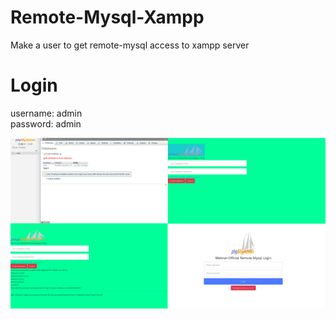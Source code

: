 # Remote-Mysql-Xampp
Make a user to get remote-mysql access to xampp server <br>

# Login
username: admin <br>
password: admin <br>

<img alt="electron" src="https://raw.githubusercontent.com/MEGAMINDMK/Remote-Mysql-Xampp/main/Screenshot_2021-03-25%20localhost%2090%20127%200%200%201%20phpMyAdmin%205%201%200.png" width="auto">
